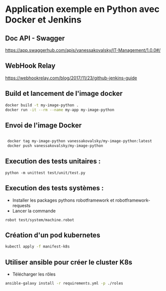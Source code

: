 # Application exemple en Python avec Docker et Jenkins



## Doc API - Swagger 
https://app.swaggerhub.com/apis/vanessakovalsky/IT-Management/1.0.0#/

## WebHook Relay 
https://webhookrelay.com/blog/2017/11/23/github-jenkins-guide

## Build et lancement de l'image docker 

```sh
docker build -t my-image-python .
docker run -it --rm --name my-app my-image-python
```

## Envoi de l'image Docker 

```sh

 docker tag my-image-python vanessakovalsky/my-image-python:latest
 docker push vanessakovalsky/my-image-python
```

## Execution des tests unitaires :
```
python -m unittest test/unit/test.py 
```

## Execution des tests systèmes : 
* Installer les packages pythons robotframework et robotframework-requests
* Lancer la commande 
```
robot test/system/machine.robot
```

## Création d'un pod kubernetes

```sh
kubectl apply -f manifest-k8s
```

## Utiliser ansible pour créer le cluster K8s

* Télécharger les rôles
```sh
ansible-galaxy install -r requirements.yml -p ./roles
```

